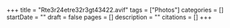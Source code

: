 +++
title = "Rte3r24etre32r3gt43422.avif"
tags = ["Photos"]
categories = []
startDate = ""
draft = false
pages = []
description = ""
citations = []
+++
